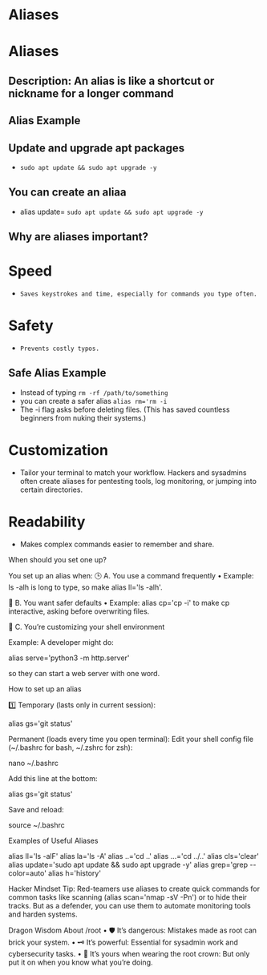 # Aliases
# Aliases

## Description: An alias is like a shortcut or nickname for a longer command

## Alias Example

## Update and upgrade apt packages

- `sudo apt update && sudo apt upgrade -y`

## You can create an aliaa

- alias update= `sudo apt update && sudo apt upgrade -y`

## Why are aliases important?

# Speed

- `Saves keystrokes and time, especially for commands you type often.`

# Safety

- `Prevents costly typos.`

## Safe Alias Example

- Instead of typing `rm -rf /path/to/something`
- you can create a safer alias `alias rm='rm -i`
- The -i flag asks before deleting files. (This has saved countless beginners from nuking their systems.)

# Customization

- Tailor your terminal to match your workflow. Hackers and sysadmins often create aliases for pentesting tools, log monitoring, or jumping into certain directories.

# Readability

- Makes complex commands easier to remember and share.

When should you set one up?

You set up an alias when:
🕒 A. You use a command frequently
 • Example: ls -alh is long to type, so make alias ll='ls -alh'.

🚨 B. You want safer defaults
 • Example: alias cp='cp -i' to make cp interactive, asking before overwriting files.

🎨 C. You’re customizing your shell environment

Example: A developer might do:

alias serve='python3 -m http.server'

so they can start a web server with one word.

How to set up an alias

1️⃣ Temporary (lasts only in current session):

alias gs='git status'

Permanent (loads every time you open terminal):
Edit your shell config file (~/.bashrc for bash, ~/.zshrc for zsh):

nano ~/.bashrc

Add this line at the bottom:

alias gs='git status'

Save and reload:

source ~/.bashrc

Examples of Useful Aliases

alias ll='ls -alF'
alias la='ls -A'
alias ..='cd ..'
alias ...='cd ../..'
alias cls='clear'
alias update='sudo apt update && sudo apt upgrade -y'
alias grep='grep --color=auto'
alias h='history'

Hacker Mindset Tip:
Red-teamers use aliases to create quick commands for common tasks like scanning (alias scan='nmap -sV -Pn') or to hide their tracks. But as a defender, you can use them to automate monitoring tools and harden systems.

Dragon Wisdom About /root
 • 🛡️ It’s dangerous: Mistakes made as root can brick your system.
 • 🗝️ It’s powerful: Essential for sysadmin work and cybersecurity tasks.
 • 👑 It’s yours when wearing the root crown: But only put it on when you know what you’re doing.
